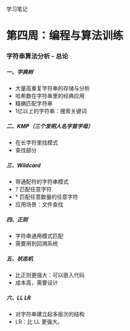 学习笔记
# 第四周：编程与算法训练
### 字符串算法分析 - 总论
##### 一、字典树
* 大量高重复字符串的存储与分析
* 哈希数在字符串里的经典应用
* 精确匹配字符串
* 1亿以上的字符串：搜索关键词

##### 二、KMP（三个发明人名字首字母）
* 在长字符里找模式
* 查找部分

##### 三、Wildcard
* 带通配符的字符串模式
* ? 匹配任意字符
* \* 匹配任意数量的任意字符
* 应用场景：文件查找

##### 四、正则
* 字符串通用模式匹配
* 需要用到回溯系统

##### 五、状态机
* 比正则更强大：可以嵌入代码
* 成本高，需要设计

##### 六、LL LR
* 对字符串建立起多层次的结构
* LR：比 LL 更强大。

